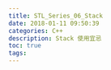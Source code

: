 ```yaml
---
title: STL_Series_06_Stack
date: 2018-01-11 09:50:39
categories: C++
description: Stack 使用宜忌
toc: true
tags:
---
```

